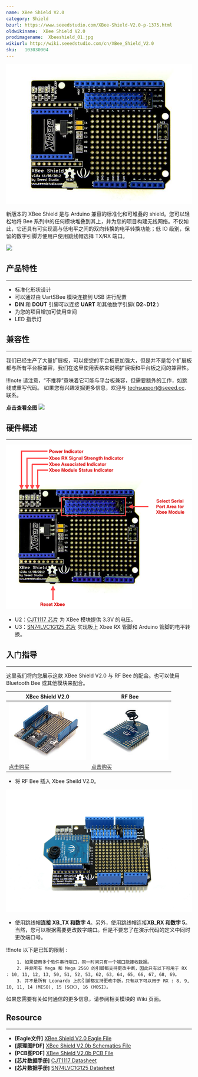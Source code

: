 ```yaml
---
name: XBee Shield V2.0
category: Shield
bzurl: https://www.seeedstudio.com/XBee-Shield-V2.0-p-1375.html
oldwikiname:  XBee Shield V2.0
prodimagename:  Xbeeshield_01.jpg
wikiurl: http://wiki.seeedstudio.com/cn/XBee_Shield_V2.0
sku:   103030004
---
```


![](https://github.com/SeeedDocument/XBee_Shield_V2.0/raw/master/img/Xbeeshield_01.jpg)

新版本的 XBee Shield 是与 Arduino 兼容的标准化和可堆叠的 shield。您可以轻松地将 Bee 系列中的任何模块堆叠到其上，并为您的项目构建无线网络。不仅如此，它还具有可实现高与低电平之间的双向转换的电平转换功能；低 IO 级别，保留的数字引脚方便用户使用跳线帽选择 TX/RX 端口。

[![](https://github.com/SeeedDocument/wiki_chinese/raw/master/docs/images/click_to_buy.PNG)](https://item.taobao.com/item.htm?spm=a1z10.3-c.w4002-11172317909.10.1e9c18bEiH4xQ&id=520300891576)

##   产品特性
---
-  标准化形状设计
-  可以通过由 UartSBee 模块连接到 USB 进行配置
-  **DIN** 和 **DOUT** 引脚可以连接 **UART** 和其他数字引脚( **D2**~**D12** )
-  为您的项目增加可使用空间
-  LED 指示灯

## 兼容性
---

我们已经生产了大量扩展板，可以使您的平台板更加强大，但是并不是每个扩展板都与所有平台板兼容，我们在这里使用表格来说明扩展板和平台板之间的兼容性。

!!!note
    请注意，“不推荐”意味着它可能与平台板兼容，但需要额外的工作，如跳线或重写代码。 如果您有兴趣发掘更多信息，欢迎与 techsupport@seeed.cc. 联系。

**点击查看全图**
[![](https://github.com/SeeedDocument/Seeed-WiKi/raw/master/docs/images/Shield%20Compatibility.png)](https://raw.githubusercontent.com/SeeedDocument/Seeed-WiKi/master/docs/images/Shield%20Compatibility.png)


## 硬件概述
---
![](https://github.com/SeeedDocument/XBee_Shield_V2.0/raw/master/img/XBee_Shield_Interface%202.jpg)

- U2：[CJT1117 芯片](https://github.com/SeeedDocument/XBee_Shield_V2.0/raw/master/res/CJT1117_datasheet.pdf) 为 XBee 模块提供 3.3V 的电压。
- U3：[SN74LVC1G125 芯片](https://github.com/SeeedDocument/XBee_Shield_V2.0/raw/master/res/SN74LVC1G125DCKR.pdf) 实现板上 Xbee RX 管脚和 Arduino 管脚的电平转换。

##   入门指导
---

这里我们将向您展示这款 XBee Shield V2.0 与 RF Bee 的配合。也可以使用 Bluetooth Bee 或其他模块来配合。

| XBee Shield V2.0 | RF Bee |
|----------------------|-----------------|
|![enter image description here](https://github.com/SeeedDocument/XBee_Shield_V2.0/raw/master/img/XBee%20Shield%20V2.0_s.jpg)|![enter image description here](https://github.com/SeeedDocument/XBee_Shield_V2.0/raw/master/img/rfbee1_s.jpg)|
|[点击购买](https://item.taobao.com/item.htm?spm=a1z10.3-c.w4002-11172317909.10.1e9c18bEiH4xQ&id=520300891576)|[点击购买](https://item.taobao.com/item.htm?spm=a1z10.3-c.w4002-11172317909.10.469ff229ySUUdU&id=45673535399)|

- 将 RF Bee 插入 Xbee Sheild V2.0。

 ![](https://github.com/SeeedDocument/XBee_Shield_V2.0/raw/master/img/XBee_Shield_connect_RF_XBee.jpg)

- 使用跳线帽**连接 XB_TX 和数字 4**。另外，使用跳线帽连接**XB_RX 和数字 5**。当然，您可以根据需要更改数字端口。但是不要忘了在演示代码的定义中同时更改端口号。

!!!note
        以下是已知的限制 :

        1. 如果使用多个软件串行端口，同一时间只有一个端口能接收数据。
        2. 并非所有 Mega 和 Mega 2560 的引脚都支持更改中断，因此只有以下可用于 RX : 10, 11, 12, 13, 50, 51, 52, 53, 62, 63, 64, 65, 66, 67, 68, 69。
        3. 并不是所有 Leonardo 上的引脚都支持更改中断，只有以下可以用于 RX : 8, 9, 10, 11, 14 (MISO), 15 (SCK), 16 (MOSI)。

如果您需要有关如何通信的更多信息，请参阅相关模块的 Wiki 页面。

##   Resource
---
- **[Eagle文件]** [XBee Shield V2.0 Eagle File](https://github.com/SeeedDocument/XBee_Shield_V2.0/raw/master/res/XBee_Shield_Eagle_file.zip)
- **[原理图PDF]** [XBee Shield V2.0b Schematics File](https://github.com/SeeedDocument/XBee_Shield_V2.0/raw/master/res/XBee_Shield_v2.0b.pdf)
- **[PCB图PDF]** [XBee Shield V2.0b PCB File](https://github.com/SeeedDocument/XBee_Shield_V2.0/raw/master/res/XBee%20Shield%20v2.0b%20PCB.pdf)
- **[芯片数据手册]** [CJT1117 Datasheet](https://github.com/SeeedDocument/XBee_Shield_V2.0/raw/master/res/CJT1117_datasheet.pdf)
- **[芯片数据手册]** [SN74LVC1G125 Datasheet](https://github.com/SeeedDocument/XBee_Shield_V2.0/raw/master/res/SN74LVC1G125DCKR.pdf)
